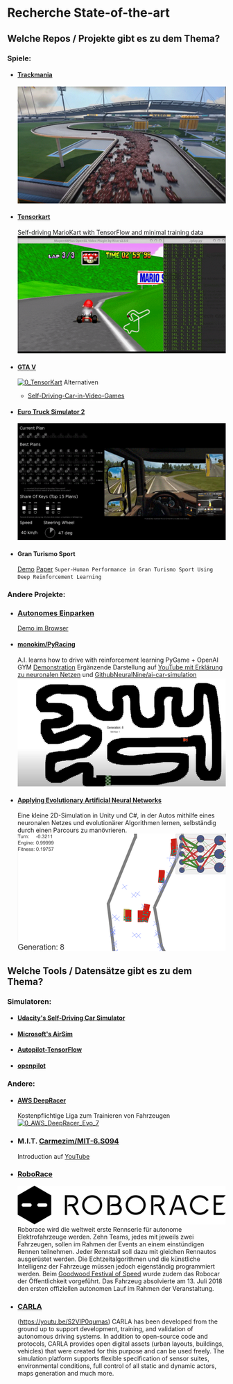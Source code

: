 # Recherche State-of-the-art

## Welche Repos / Projekte gibt es zu dem Thema? ##
### Spiele:
- #### [Trackmania](https://github.com/AndrejGobeX/TrackMania_AI)
  [![0_Track_Mania](./res/0_Track_Mania.gif)](https://www.youtube.com/watch?v=a8Bo2DHrrow)

- #### [Tensorkart](https://github.com/kevinhughes27/TensorKart)
  Self-driving MarioKart with TensorFlow and minimal training data
  [![0_TensorKart](./res/0_TensorKart.gif)](https://github.com/kevinhughes27/TensorKart)

- #### [GTA V](https://github.com/hadipash/AI_GTA5)
  [![0_TensorKart](./res/0_GTA_V.gif)](https://www.youtube.com/watch?v=BRK0wm7rrfQ)
  Alternativen
  - [Self-Driving-Car-in-Video-Games](https://github.com/ikergarcia1996/Self-Driving-Car-in-Video-Games)

- #### [Euro Truck Simulator 2](https://github.com/aleju/self-driving-truck)
  [![0_Euro_Truck](./res/0_Euro_Truck.gif)](https://www.youtube.com/watch?v=59iNsSnAUfA)

- #### Gran Turismo Sport
  [Demo](https://www.youtube.com/watch?v=Zeyv1bN9v4A)
  [Paper](https://rpg.ifi.uzh.ch/docs/RAL21_Fuchs.pdf) `Super-Human Performance in Gran Turismo Sport
Using Deep Reinforcement Learning`

### Andere Projekte:
- ### [Autonomes Einparken](https://github.com/trekhleb/self-parking-car-evolution)
  [Demo im Browser](https://trekhleb.dev/self-parking-car-evolution/#/)

- #### [monokim/PyRacing](https://github.com/monokim/PyRacing)
  A.I. learns how to drive with reinforcement learning
  PyGame + OpenAI GYM [Demonstration](https://www.youtube.com/watch?v=pT2Yzr1RqBo)
  Ergänzende Darstellung auf [YouTube mit Erklärung zu neuronalen Netzen](https://www.youtube.com/watch?v=Cy155O5R1Oo) und [GithubNeuralNine/ai-car-simulation](https://github.com/NeuralNine/ai-car-simulation)
  [![0_NeuralNine_Car](./res/0_NeuralNine_Car.PNG)](https://www.youtube.com/watch?v=Cy155O5R1Oo)

- #### [Applying Evolutionary Artificial Neural Networks](https://github.com/ArztSamuel/Applying_EANNs) #### 
  Eine kleine 2D-Simulation in Unity und C#, in der Autos mithilfe eines neuronalen Netzes und evolutionärer Algorithmen lernen, selbständig durch einen Parcours zu manövrieren.
  [![0_samuel_deep_learning_car](./res/0_samuel_deep_learning_car.png)](https://www.youtube.com/watch?v=Aut32pR5PQA)

## Welche Tools / Datensätze gibt es zu dem Thema?
### Simulatoren:
- #### [Udacity's Self-Driving Car Simulator](https://github.com/udacity/self-driving-car-sim)
- #### [Microsoft's AirSim](https://github.com/Microsoft/AirSim)
- #### [Autopilot-TensorFlow](https://github.com/SullyChen/Autopilot-TensorFlow)
- #### [openpilot](https://github.com/commaai/openpilot)

### Andere:
- #### [AWS DeepRacer](https://aws.amazon.com/de/deepracer/)
  Kostenpflichtige Liga zum Trainieren von Fahrzeugen
  [![0_AWS_DeepRacer_Evo_7](./res/0_AWS_DeepRacer_Evo_7.png)](https://aws.amazon.com/de/deepracer/)

- ### M.I.T. [Carmezim/MIT-6.S094](https://github.com/Carmezim/MIT-6.S094)
  Introduction auf [YouTube](https://youtu.be/1L0TKZQcUtA)

- ### [RoboRace](https://roborace.com)
  [![0_Roborace_2015](./res/0_Roborace_2015.png)](https://youtu.be/yoTQlaoVuHg?t=107)
  Roborace wird die weltweit erste Rennserie für autonome Elektrofahrzeuge werden.
  Zehn Teams, jedes mit jeweils zwei Fahrzeugen, sollen im Rahmen der Events an einem einstündigen Rennen teilnehmen. Jeder Rennstall soll dazu mit gleichen Rennautos ausgerüstet werden. Die Echtzeitalgorithmen und die künstliche Intelligenz der Fahrzeuge müssen jedoch eigenständig programmiert werden.
  Beim [Goodwood Festival of Speed](https://www.youtube.com/watch?v=QtVbch-02Fs) wurde zudem das Robocar der Öffentlichkeit vorgeführt. Das Fahrzeug absolvierte am 13. Juli 2018 den ersten offiziellen autonomen Lauf im Rahmen der Veranstaltung.
  
- ### [CARLA](http://carla.org)
  (https://youtu.be/S2VIP0qumas)
  CARLA has been developed from the ground up to support development, training, and validation of autonomous driving systems. In addition to open-source    code and protocols, CARLA provides open digital assets (urban layouts, buildings, vehicles) that were created for this purpose and can be used freely. The simulation platform supports flexible specification of sensor suites, environmental conditions, full control of all static and dynamic actors, maps generation and much more.
